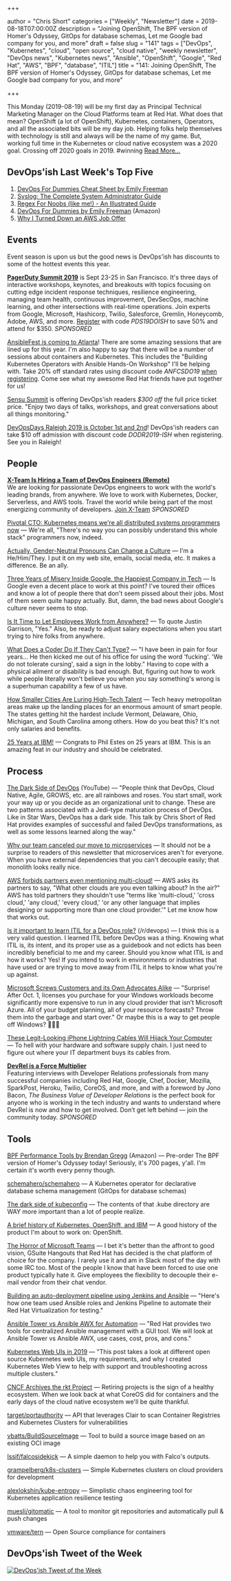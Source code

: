 +++

author = "Chris Short"
categories = ["Weekly", "Newsletter"]
date = 2019-08-18T07:00:00Z
description = "Joining OpenShift, The BPF version of Homer's Odyssey, GitOps for database schemas, Let me Google bad company for you, and more"
draft = false
slug = "141"
tags = ["DevOps", "Kubernetes", "cloud", "open source", "cloud native", "weekly newsletter", "DevOps news", "Kubernetes news", "Ansible", "OpenShift", "Google", "Red Hat", "AWS", "BPF", "database", "ITIL"]
title = "141: Joining OpenShift, The BPF version of Homer's Odyssey, GitOps for database schemas, Let me Google bad company for you, and more"

+++

This Monday (2019-08-19) will be my first day as Principal Technical Marketing Manager on the Cloud Platforms team at Red Hat. What does that mean? OpenShift (a lot of OpenShift), Kubernetes, containers, Operators, and all the associated bits will be my day job. Helping folks help themselves with technology is still and always will be the name of my game. But, working full time in the Kubernetes or cloud native ecosystem was a 2020 goal. Crossing off 2020 goals in 2019. #winning [Read More...](https://chrisshort.net/joining-forces-with-openshift/)

## DevOps'ish Last Week's Top Five

1. [DevOps For Dummies Cheat Sheet by Emily Freeman](https://www.dummies.com/business/operations-management/devops-for-dummies-cheat-sheet/)
1. [Syslog: The Complete System Administrator Guide](https://devconnected.com/syslog-the-complete-system-administrator-guide/)
1. [Regex For Noobs (like me!) - An Illustrated Guide](https://www.janmeppe.com/blog/regex-for-noobs/)
1. [DevOps For Dummies by Emily Freeman](https://amzn.to/2YWRrsr) (Amazon)
1. [Why I Turned Down an AWS Job Offer](https://www.lastweekinaws.com/blog/why-i-turned-down-an-aws-job-offer/)

## Events

Event season is upon us but the good news is DevOps'ish has discounts to some of the hottest events this year.

[**PagerDuty Summit 2019**](https://summit.pagerduty.com/) is Sept 23-25 in San Francisco. It's three days of interactive workshops, keynotes, and breakouts with topics focusing on cutting edge incident response techniques, resilience engineering, managing team health, continuous improvement, DevSecOps, machine learning, and other intersections with real-time operations. Join experts from Google, Microsoft, Hashicorp, Twilio, Salesforce, Gremlin, Honeycomb, Adobe, AWS, and more. [Register](https://summit.pagerduty.com/summit2019/register?c_280637=PDS19OT) with code *PDS19DOISH* to save 50% and attend for $350. *SPONSORED*

[AnsibleFest is coming to Atlanta](https://cshort.co/fest-reg)! There are some amazing sessions that are lined up for this year. I'm also happy to say that there will be a number of sessions about containers and Kubernetes. This includes the "Building Kubernetes Operators with Ansible Hands-On Workshop" I'll be helping with. Take 20% off standard rates using discount code *ANFCSDO19* [when registering](https://cshort.co/fest-reg). Come see what my awesome Red Hat friends have put together for us!

[Sensu Summit](https://ti.to/sensu/sensu-summit-2019/discount/DevOpsIsh) is offering DevOps'ish readers *$300 off* the full price ticket price. "Enjoy two days of talks, workshops, and great conversations about all things monitoring."

[DevOpsDays Raleigh 2019 is October 1st and 2nd](https://devopsdays.org/events/2019-raleigh/welcome/)! DevOps'ish readers can take $10 off admission with discount code *DODR2019-ISH* when registering. See you in Raleigh!

## People

[**X-Team Is Hiring a Team of DevOps Engineers (Remote)**](https://x-team.com/remote-devops-engineer-jobs/?utm_source=devopsish&utm_medium=email-ad)  
We are looking for passionate DevOps engineers to work with the world's leading brands, from anywhere. We love to work with Kubernetes, Docker, Serverless, and AWS tools. Travel the world while being part of the most energizing community of developers. [Join X-Team](https://x-team.com/remote-devops-engineer-jobs/?utm_source=devopsish&utm_medium=email-ad) *SPONSORED*

[Pivotal CTO: Kubernetes means we're all distributed systems programmers now](https://devclass.com/2019/08/16/pivotal-cto-kubernetes-means-were-all-distributed-systems-programmers-now/) — We're all, "There's no way you can possibly understand this whole stack" programmers now, indeed.

[Actually, Gender-Neutral Pronouns Can Change a Culture](https://www.wired.com/story/actually-gender-neutral-pronouns-can-change-a-culture/) — I'm a He/Him/They. I put it on my web site, emails, social media, etc. It makes a difference. Be an ally.

[Three Years of Misery Inside Google, the Happiest Company in Tech](https://www.wired.com/story/inside-google-three-years-misery-happiest-company-tech/) — Is Google even a decent place to work at this point? I've toured their offices and know a lot of people there that don't seem pissed about their jobs. Most of them seem quite happy actually. But, damn, the bad news about Google's culture never seems to stop.

[Is It Time to Let Employees Work from Anywhere?](https://hbr.org/2019/08/is-it-time-to-let-employees-work-from-anywhere) — To quote Justin Garrison, "Yes." Also, be ready to adjust salary expectations when you start trying to hire folks from anywhere.

[What Does a Coder Do If They Can't Type?](https://nsaphra.github.io/post/hands/) — "I have been in pain for four years... He then kicked me out of his office for using the word 'fucking'. 'We do not tolerate cursing', said a sign in the lobby." Having to cope with a physical ailment or disability is bad enough. But, figuring out how to work while people literally won't believe you when you say something's wrong is a superhuman capability a few of us have.

[How Smaller Cities Are Luring High-Tech Talent](https://www.wired.com/story/how-smaller-cities-trying-plug-brain-drain/) — Tech heavy metropolitan areas make up the landing places for an enormous amount of smart people. The states getting hit the hardest include Vermont, Delaware, Ohio, Michigan, and South Carolina among others. How do you beat this? It's not only salaries and benefits.

[25 Years at IBM!](https://integratedcode.us/2019/08/14/25-years-at-ibm/) — Congrats to Phil Estes on 25 years at IBM. This is an amazing feat in our industry and should be celebrated.

## Process

[The Dark Side of DevOps](https://youtu.be/gi-i5NvxVLM) (YouTube) — "People think that DevOps, Cloud Native, Agile, GROWS, etc. are all rainbows and roses. You start small, work your way up or you decide as an organizational unit to change. These are two patterns associated with a Jedi-type maturation process of DevOps. Like in Star Wars, DevOps has a dark side. This talk by Chris Short of Red Hat provides examples of successful and failed DevOps transformations, as well as some lessons learned along the way."

[Why our team canceled our move to microservices](https://medium.com/@steven.lemon182/why-our-team-cancelled-our-move-to-microservices-8fd87898d952) — It should not be a surprise to readers of this newsletter that microservices aren't for everyone. When you have external dependencies that you can't decouple easily; that monolith looks really nice.

[AWS forbids partners even mentioning multi-cloud!](https://www.crn.com.au/news/aws-forbids-partners-even-mentioning-multi-cloud-529598) — AWS asks its partners to say, "What other clouds are you even talking about? In the air?" AWS has told partners they shouldn't use "terms like 'multi-cloud,' 'cross cloud,' 'any cloud,' 'every cloud,' 'or any other language that implies designing or supporting more than one cloud provider.'" Let me know how that works out.

[Is it important to learn ITIL for a DevOps role?](https://www.reddit.com/r/devops/comments/cowe8e/is_it_important_to_learn_itil_for_a_devops_role/) (/r/devops) — I think this is a very valid question. I learned ITIL before DevOps was a thing. Knowing what ITIL is, its intent, and its proper use as a guidebook and not edicts has been incredibly beneficial to me and my career. Should you know what ITIL is and how it works? Yes! If you intend to work in environments or industries that have used or are trying to move away from ITIL it helps to know what you're up against.

[Microsoft Screws Customers and its Own Advocates Alike](https://www.lastweekinaws.com/blog/microsoft-screws-customers-and-its-own-advocates-alike/) — "Surprise! After Oct. 1, licenses you purchase for your Windows workloads become significantly more expensive to run in any cloud provider that isn’t Microsoft Azure. All of your budget planning, all of your resource forecasts? Throw them into the garbage and start over." Or maybe this is a way to get people off Windows? 🤔🤔🤔

[These Legit-Looking iPhone Lightning Cables Will Hijack Your Computer](https://www.vice.com/en_us/article/evj4qw/these-iphone-lightning-cables-will-hack-your-computer) — To hell with your hardware and software supply chain. I just need to figure out where your IT department buys its cables from.

[**DevRel is a Force Multiplier**](https://cshort.co/2K9XsgV)  
Featuring interviews with Developer Relations professionals from many successful companies including Red Hat, Google, Chef, Docker, Mozilla, SparkPost, Heroku, Twilio, CoreOS, and more, and with a foreword by Jono Bacon, *The Business Value of Developer Relations* is the perfect book for anyone who is working in the tech industry and wants to understand where DevRel is now and how to get involved. Don’t get left behind — join the community today. *SPONSORED*

## Tools

[BPF Performance Tools by Brendan Gregg](https://amzn.to/2z6EeTi) (Amazon) — Pre-order The BPF version of Homer's Odyssey today! Seriously, it's 700 pages, y'all. I'm certain it's worth every penny though.

[schemahero/schemahero](https://github.com/schemahero/schemahero) — A Kubernetes operator for declarative database schema management (GitOps for database schemas)

[The dark side of kubeconfig](https://banzaicloud.com/blog/kubeconfig-security/) — The contents of that .kube directory are WAY more important than a lot of people realize.

[A brief history of Kubernetes, OpenShift, and IBM](https://developer.ibm.com/blogs/a-brief-history-of-red-hat-openshift/) — A good history of the product I'm about to work on: OpenShift.

[The Horror of Microsoft Teams](https://medium.com/@joshuamkite/the-horror-of-microsoft-teams-c18360712361) — I bet it's better than the affront to good vision, GSuite Hangouts that Red Hat has decided is the chat platform of choice for the company. I rarely use it and am in Slack most of the day with some IRC too. Most of the people I know that have been forced to use one product typically hate it. Give employees the flexibility to decouple their e-mail vendor from their chat vendor.

[Building an auto-deployment pipeline using Jenkins and Ansible](https://www.redhat.com/sysadmin/virtual-auto-deployment-pipeline) — "Here's how one team used Ansible roles and Jenkins Pipeline to automate their Red Hat Virtualization for testing."

[Ansible Tower vs Ansible AWX for Automation](https://4sysops.com/archives/ansible-tower-vs-ansible-awx-for-automation/) — "Red Hat provides two tools for centralized Ansible management with a GUI tool. We will look at Ansible Tower vs Ansible AWX, use cases, cost, pros, and cons."

[Kubernetes Web UIs in 2019](https://srcco.de/posts/kubernetes-web-uis-in-2019.html) — "This post takes a look at different open source Kubernetes web UIs, my requirements, and why I created Kubernetes Web View to help with support and troubleshooting across multiple clusters."

[CNCF Archives the rkt Project](https://www.cncf.io/blog/2019/08/16/cncf-archives-the-rkt-project/) — Retiring projects is the sign of a healthy ecosystem. When we look back at what CoreOS did for containers and the early days of the cloud native ecosystem we'll be quite thankful.

[target/portauthority](https://github.com/target/portauthority) — API that leverages Clair to scan Container Registries and Kubernetes Clusters for vulnerabilities

[vbatts/BuildSourceImage](https://github.com/vbatts/BuildSourceImage) — Tool to build a source image based on an existing OCI image

[Issif/falcosidekick](https://github.com/Issif/falcosidekick) — A simple daemon to help you with Falco's outputs.

[grampelberg/k8s-clusters](https://github.com/grampelberg/k8s-clusters) — Simple Kubernetes clusters on cloud providers for development

[alexlokshin/kube-entropy](https://github.com/alexlokshin/kube-entropy) — Simplistic chaos engineering tool for Kubernetes application resilience testing

[muesli/gitomatic](https://github.com/muesli/gitomatic) — A tool to monitor git repositories and automatically pull & push changes

[vmware/tern](https://github.com/vmware/tern) — Open Source compliance for containers

## DevOps'ish Tweet of the Week

[![DevOps'ish Tweet of the Week][tweet]](https://twitter.com/vllry/status/1162371826401460224)

[tweet]: 141-tweet-of-the-week.png
